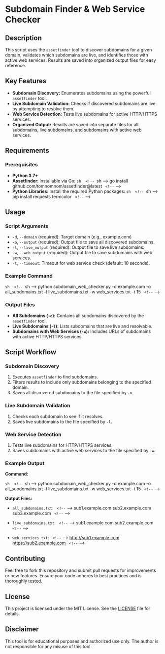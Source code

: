 # Subdomain Finder & Web Service Checker  <!-- # Subdomain Finder & Web Service Checker -->

## Description  <!-- ## Description -->

This script uses the `assetfinder` tool to discover subdomains for a given domain, validates which subdomains are live, and identifies those with active web services. Results are saved into organized output files for easy reference.  <!-- This script uses the `assetfinder` tool to discover subdomains for a given domain, validates which subdomains are live, and identifies those with active web services. Results are saved into organized output files for easy reference. -->

## Key Features  <!-- ## Key Features -->

- **Subdomain Discovery:** Enumerates subdomains using the powerful `assetfinder` tool.  <!-- - **Subdomain Discovery:** Enumerates subdomains using the powerful `assetfinder` tool. -->
- **Live Subdomain Validation:** Checks if discovered subdomains are live by attempting to resolve them.  <!-- - **Live Subdomain Validation:** Checks if discovered subdomains are live by attempting to resolve them. -->
- **Web Service Detection:** Tests live subdomains for active HTTP/HTTPS services.  <!-- - **Web Service Detection:** Tests live subdomains for active HTTP/HTTPS services. -->
- **Organized Output:** Results are saved into separate files for all subdomains, live subdomains, and subdomains with active web services.  <!-- - **Organized Output:** Results are saved into separate files for all subdomains, live subdomains, and subdomains with active web services. -->

## Requirements  <!-- ## Requirements -->

### Prerequisites  <!-- ### Prerequisites -->

- **Python 3.7+**  <!-- - **Python 3.7+** -->
- **Assetfinder**: Installable via Go:  <!-- - **Assetfinder**: Installable via Go: -->
  ```sh  <!-- ```sh -->
  go install github.com/tomnomnom/assetfinder@latest  <!-- go install github.com/tomnomnom/assetfinder@latest -->
  ```  <!-- ``` -->
- **Python Libraries**: Install the required Python packages:  <!-- - **Python Libraries**: Install the required Python packages: -->
  ```sh  <!-- ```sh -->
  pip install requests termcolor  <!-- pip install requests termcolor -->
  ```  <!-- ``` -->

## Usage  <!-- ## Usage -->

### Script Arguments  <!-- ### Script Arguments -->

- `-d`, `--domain` (required): Target domain (e.g., example.com)  <!-- - `-d`, `--domain` (required): Target domain (e.g., example.com) -->
- `-o`, `--output` (required): Output file to save all discovered subdomains.  <!-- - `-o`, `--output` (required): Output file to save all discovered subdomains. -->
- `-l`, `--live_output` (required): Output file to save live subdomains.  <!-- - `-l`, `--live_output` (required): Output file to save live subdomains. -->
- `-w`, `--web_output` (required): Output file to save subdomains with web services.  <!-- - `-w`, `--web_output` (required): Output file to save subdomains with web services. -->
- `-t`, `--timeout`: Timeout for web service check (default: 10 seconds).  <!-- - `-t`, `--timeout`: Timeout for web service check (default: 10 seconds). -->

### Example Command  <!-- ### Example Command -->

```sh  <!-- ```sh -->
python subdomain_web_checker.py -d example.com -o all_subdomains.txt -l live_subdomains.txt -w web_services.txt -t 15  <!-- python subdomain_web_checker.py -d example.com -o all_subdomains.txt -l live_subdomains.txt -w web_services.txt -t 15 -->
```  <!-- ``` -->

### Output Files  <!-- ### Output Files -->

- **All Subdomains (`-o`):** Contains all subdomains discovered by the `assetfinder` tool.  <!-- - **All Subdomains (`-o`):** Contains all subdomains discovered by the `assetfinder` tool. -->
- **Live Subdomains (`-l`):** Lists subdomains that are live and resolvable.  <!-- - **Live Subdomains (`-l`):** Lists subdomains that are live and resolvable. -->
- **Subdomains with Web Services (`-w`):** Includes URLs of subdomains with active HTTP/HTTPS services.  <!-- - **Subdomains with Web Services (`-w`):** Includes URLs of subdomains with active HTTP/HTTPS services. -->

## Script Workflow  <!-- ## Script Workflow -->

### Subdomain Discovery  <!-- ### Subdomain Discovery -->

1. Executes `assetfinder` to find subdomains.  <!-- 1. Executes `assetfinder` to find subdomains. -->
2. Filters results to include only subdomains belonging to the specified domain.  <!-- 2. Filters results to include only subdomains belonging to the specified domain. -->
3. Saves all discovered subdomains to the file specified by `-o`.  <!-- 3. Saves all discovered subdomains to the file specified by `-o`. -->

### Live Subdomain Validation  <!-- ### Live Subdomain Validation -->

1. Checks each subdomain to see if it resolves.  <!-- 1. Checks each subdomain to see if it resolves. -->
2. Saves live subdomains to the file specified by `-l`.  <!-- 2. Saves live subdomains to the file specified by `-l`. -->

### Web Service Detection  <!-- ### Web Service Detection -->

1. Tests live subdomains for HTTP/HTTPS services.  <!-- 1. Tests live subdomains for HTTP/HTTPS services. -->
2. Saves subdomains with active web services to the file specified by `-w`.  <!-- 2. Saves subdomains with active web services to the file specified by `-w`. -->

### Example Output  <!-- ### Example Output -->

**Command:**  <!-- **Command:** -->

```sh  <!-- ```sh -->
python subdomain_web_checker.py -d example.com -o all_subdomains.txt -l live_subdomains.txt -w web_services.txt -t 15  <!-- python subdomain_web_checker.py -d example.com -o all_subdomains.txt -l live_subdomains.txt -w web_services.txt -t 15 -->
```  <!-- ``` -->

**Output Files:**  <!-- **Output Files:** -->

- `all_subdomains.txt`:  <!-- - `all_subdomains.txt`: -->
  ```  <!-- ``` -->
  sub1.example.com  <!-- sub1.example.com -->
  sub2.example.com  <!-- sub2.example.com -->
  sub3.example.com  <!-- sub3.example.com -->
  ```  <!-- ``` -->

- `live_subdomains.txt`:  <!-- - `live_subdomains.txt`: -->
  ```  <!-- ``` -->
  sub1.example.com  <!-- sub1.example.com -->
  sub2.example.com  <!-- sub2.example.com -->
  ```  <!-- ``` -->

- `web_services.txt`:  <!-- - `web_services.txt`: -->
  ```  <!-- ``` -->
  http://sub1.example.com  <!-- http://sub1.example.com -->
  https://sub2.example.com  <!-- https://sub2.example.com -->
  ```  <!-- ``` -->

## Contributing  <!-- ## Contributing -->

Feel free to fork this repository and submit pull requests for improvements or new features. Ensure your code adheres to best practices and is thoroughly tested.  <!-- Feel free to fork this repository and submit pull requests for improvements or new features. Ensure your code adheres to best practices and is thoroughly tested. -->

## License  <!-- ## License -->

This project is licensed under the MIT License. See the [LICENSE](LICENSE) file for details.  <!-- This project is licensed under the MIT License. See the [LICENSE](LICENSE) file for details. -->

## Disclaimer  <!-- ## Disclaimer -->

This tool is for educational purposes and authorized use only. The author is not responsible for any misuse of this tool.  <!-- This tool is for educational purposes and authorized use only. The author is not responsible for any misuse of this tool. -->
